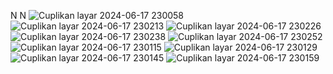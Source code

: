 N
N
![Cuplikan layar 2024-06-17 230058](https://github.com/muhammadsolehudin3123/TUGAS-UAS_MUHAMMAD_SOLEHUDIN_AKUNTANSI_144/assets/152485242/24c6284d-0657-44ef-969c-f51e598a6002)
![Cuplikan layar 2024-06-17 230213](https://github.com/muhammadsolehudin3123/TUGAS-UAS_MUHAMMAD_SOLEHUDIN_AKUNTANSI_144/assets/152485242/576dcafb-d1d3-44f8-a1f8-c3dfad788212)
![Cuplikan layar 2024-06-17 230226](https://github.com/muhammadsolehudin3123/TUGAS-UAS_MUHAMMAD_SOLEHUDIN_AKUNTANSI_144/assets/152485242/508c06e8-ef1b-490a-b5a8-5cf00183d6fc)
![Cuplikan layar 2024-06-17 230238](https://github.com/muhammadsolehudin3123/TUGAS-UAS_MUHAMMAD_SOLEHUDIN_AKUNTANSI_144/assets/152485242/ba198cad-2c67-4cc5-9e2e-ef6405ead009)
![Cuplikan layar 2024-06-17 230252](https://github.com/muhammadsolehudin3123/TUGAS-UAS_MUHAMMAD_SOLEHUDIN_AKUNTANSI_144/assets/152485242/1a677958-da23-4b96-be95-d432064c648d)
![Cuplikan layar 2024-06-17 230115](https://github.com/muhammadsolehudin3123/TUGAS-UAS_MUHAMMAD_SOLEHUDIN_AKUNTANSI_144/assets/152485242/f45c63e6-ff09-4dad-9195-c0b04cfe4104)
![Cuplikan layar 2024-06-17 230129](https://github.com/muhammadsolehudin3123/TUGAS-UAS_MUHAMMAD_SOLEHUDIN_AKUNTANSI_144/assets/152485242/1dd26bd9-2459-4aba-9e9c-13101a7f278d)
![Cuplikan layar 2024-06-17 230145](https://github.com/muhammadsolehudin3123/TUGAS-UAS_MUHAMMAD_SOLEHUDIN_AKUNTANSI_144/assets/152485242/4fa3660e-169f-4fc0-9788-2a0a0c317100)
![Cuplikan layar 2024-06-17 230159](https://github.com/muhammadsolehudin3123/TUGAS-UAS_MUHAMMAD_SOLEHUDIN_AKUNTANSI_144/assets/152485242/640b4434-f08e-4f04-80de-1dede8f2d6de)
